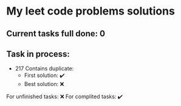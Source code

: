 # My leet code problems solutions

## Current tasks full done: 0

## Task in process:
- 217 Contains duplicate: 
    - First solution: ✔️
    - Best solution: ❌



For unfinished tasks: ❌
For complited tasks: ✔️